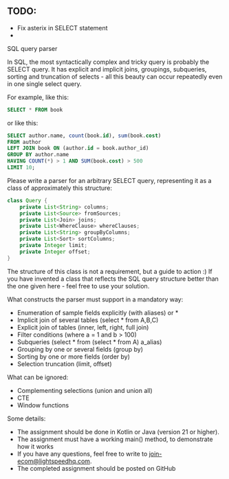 ## TODO: 
* Fix asterix in SELECT statement
* 


SQL query parser

In SQL, the most syntactically complex and tricky query is probably the SELECT query. It has explicit and implicit joins, groupings,
subqueries, sorting and truncation of selects - all this beauty can occur repeatedly even in one single
select query.

For example, like this:
```sql
SELECT * FROM book
```
or like this:

```sql
SELECT author.name, count(book.id), sum(book.cost) 
FROM author 
LEFT JOIN book ON (author.id = book.author_id) 
GROUP BY author.name 
HAVING COUNT(*) > 1 AND SUM(book.cost) > 500
LIMIT 10;
```

Please write a parser for an arbitrary SELECT query, representing it as a class of approximately this structure:
```java
class Query {
	private List<String> columns;
	private List<Source> fromSources;
	private List<Join> joins;
	private List<WhereClause> whereClauses;
	private List<String> groupByColumns;
	private List<Sort> sortColumns;
	private Integer limit;
	private Integer offset;
}
```

The structure of this class is not a requirement, but a guide to action :)
If you have invented a class that reflects the SQL query structure better than the one given here - feel free to use your solution.

What constructs the parser must support in a mandatory way:
- Enumeration of sample fields explicitly (with aliases) or *
- Implicit join of several tables (select * from A,B,C)
- Explicit join of tables (inner, left, right, full join)
- Filter conditions (where a = 1 and b > 100)
- Subqueries (select * from (select * from A) a_alias)
- Grouping by one or several fields (group by)
- Sorting by one or more fields (order by)
- Selection truncation (limit, offset)

What can be ignored:
- Complementing selections (union and union all)
- CTE
- Window functions

Some details:
- The assignment should be done in Kotlin or Java (version 21 or higher).
- The assignment must have a working main() method, to demonstrate how it works
- If you have any questions, feel free to write to join-ecom@lightspeedhq.com.
- The completed assignment should be posted on GitHub